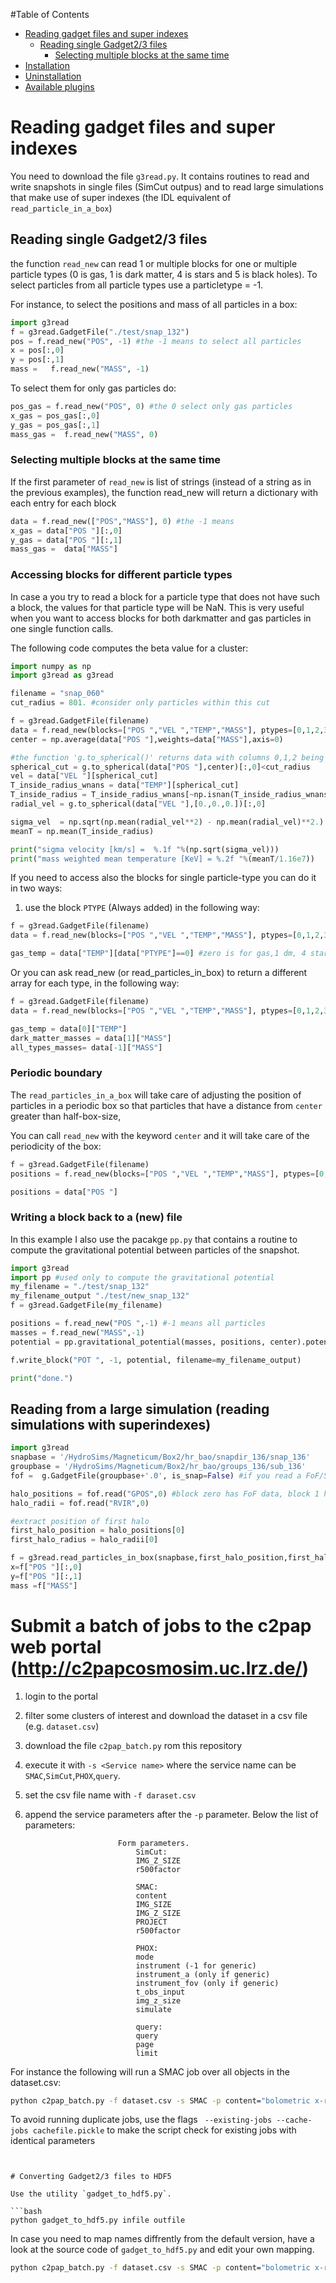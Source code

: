 

#Table of Contents

  * [Reading gadget files and super indexes](#read-gadget)
    * [Reading single Gadget2/3 files](#read-gadget-single)
      * [Selecting multiple blocks at the same time](#select-multiple)
  * [Installation](#installation)
  * [Uninstallation](#uninstallation)
  * [Available plugins](#available-plugins)


# Reading gadget files and super indexes

You need to download the file `g3read.py`. It contains routines to read and write snapshots in single files (SimCut outpus) and to read large simulations that make use of super indexes (the IDL equivalent of `read_particle_in_a_box`)

## Reading single Gadget2/3 files

the function `read_new` can read 1 or multiple blocks for one or multiple particle types (0 is gas, 1 is dark matter, 4 is stars and 5 is black holes). To select particles from all particle types use a particletype = -1.

For instance, to select the positions and mass of all particles in a box:

```python
import g3read
f = g3read.GadgetFile("./test/snap_132")               
pos = f.read_new("POS", -1) #the -1 means to select all particles
x = pos[:,0]                             
y = pos[:,1]                             
mass =   f.read_new("MASS", -1)   

```
To select them for only gas particles do:

```python
pos_gas = f.read_new("POS", 0) #the 0 select only gas particles
x_gas = pos_gas[:,0]                             
y_gas = pos_gas[:,1]                             
mass_gas =  f.read_new("MASS", 0)  
````

### Selecting multiple blocks at the same time

If the first parameter of `read_new` is list of strings (instead of a string as in the previous examples), the function read_new will return a dictionary with each entry for each block

```python
data = f.read_new(["POS","MASS"], 0) #the -1 means 
x_gas = data["POS "][:,0]                             
y_gas = data["POS "][:,1]                             
mass_gas =  data["MASS"]
```

### Accessing blocks for different particle types

In case a you try to read a block for a particle type that does not have such a block, the values for that particle type will be NaN. 
This is very useful when you want to access blocks for both darkmatter and gas particles in one single function calls.

The following code computes the beta value for a cluster:

```python
import numpy as np
import g3read as g3read

filename = "snap_060"
cut_radius = 801. #consider only particles within this cut

f = g3read.GadgetFile(filename)
data = f.read_new(blocks=["POS ","VEL ","TEMP","MASS"], ptypes=[0,1,2,3,4,5]) #dark matter and star particles will have TEMP=NaN
center = np.average(data["POS "],weights=data["MASS"],axis=0)

#the function 'g.to_spherical()' returns data with columns 0,1,2 being rho,theta,phi
spherical_cut = g.to_spherical(data["POS "],center)[:,0]<cut_radius
vel = data["VEL "][spherical_cut]
T_inside_radius_wnans = data["TEMP"][spherical_cut]
T_inside_radius = T_inside_radius_wnans[~np.isnan(T_inside_radius_wnans)] #remove all NaNs
radial_vel = g.to_spherical(data["VEL "],[0.,0.,0.])[:,0]

sigma_vel  = np.sqrt(np.mean(radial_vel**2) - np.mean(radial_vel)**2.)
meanT = np.mean(T_inside_radius) 

print("sigma velocity [km/s] =  %.1f "%(np.sqrt(sigma_vel)))
print("mass weighted mean temperature [KeV] = %.2f "%(meanT/1.16e7))

```


If you need to access also the blocks for single particle-type you can do it in two ways:

1) use the block `PTYPE` (Always added) in the following way:

```python
f = g3read.GadgetFile(filename)
data = f.read_new(blocks=["POS ","VEL ","TEMP","MASS"], ptypes=[0,1,2,3,4,5])

gas_temp = data["TEMP"][data["PTYPE"]==0] #zero is for gas,1 dm, 4 stars, 5 BH
```

Or you can ask read_new (or read_particles_in_box) to return a different array for each type, in the following way:


```python
f = g3read.GadgetFile(filename)
data = f.read_new(blocks=["POS ","VEL ","TEMP","MASS"], ptypes=[0,1,2,3,4,5], only_joined_ptypes=False)

gas_temp = data[0]["TEMP"]
dark_matter_masses = data[1]["MASS"]
all_types_masses= data[-1]["MASS"]
```


### Periodic boundary 

The `read_particles_in_a_box` will take care of adjusting the position of particles in a periodic box so that particles that have a distance from   `center` greater than half-box-size, 

You can call `read_new` with the keyword `center` and it will take care of the periodicity of the box:

```python
f = g3read.GadgetFile(filename)
positions = f.read_new(blocks=["POS ","VEL ","TEMP","MASS"], ptypes=[0,1,2,3,4,5], center=[25001., 54500., 12100.])

positions = data["POS "]
```



### Writing a block back to a (new) file

In this example I also use the pacakge `pp.py` that contains a routine to compute the gravitational potential between particles of the snapshot.

```python
import g3read
import pp #used only to compute the gravitational potential
my_filename = "./test/snap_132"
my_filename_output "./test/new_snap_132"
f = g3read.GadgetFile(my_filename)

positions = f.read_new("POS ",-1) #-1 means all particles
masses = f.read_new("MASS",-1)
potential = pp.gravitational_potential(masses, positions, center).potential

f.write_block("POT ", -1, potential, filename=my_filename_output)

print("done.")

```

## Reading from a large simulation (reading simulations with superindexes)

```python
import g3read
snapbase = '/HydroSims/Magneticum/Box2/hr_bao/snapdir_136/snap_136'
groupbase = '/HydroSims/Magneticum/Box2/hr_bao/groups_136/sub_136'
fof =  g.GadgetFile(groupbase+'.0', is_snap=False) #if you read a FoF/Subfind file, add is_snap = False 

halo_positions = fof.read("GPOS",0) #block zero has FoF data, block 1 has SubFind data
halo_radii = fof.read("RVIR",0)

#extract position of first halo
first_halo_position = halo_positions[0]
first_halo_radius = halo_radii[0]

f = g3read.read_particles_in_box(snapbase,first_halo_position,first_halo_radius,["POS ","MASS"],[0,1,2,3,4,5])
x=f["POS "][:,0]
y=f["POS "][:,1]
mass =f["MASS"]
```



# Submit a batch of jobs to the c2pap web portal (http://c2papcosmosim.uc.lrz.de/)

1) login to the portal

2) filter some clusters of interest and download the dataset in a csv file (e.g. `dataset.csv`)

3) download the file `c2pap_batch.py` rom this repository

4) execute it with `-s <Service name>` where the service name can be `SMAC`,`SimCut`,`PHOX`,`query`. 

6) set the csv file name with `-f daraset.csv`

5) append the service parameters after the `-p` parameter. Below the list of parameters:
```
                        Form parameters.
                            SimCut:
                            IMG_Z_SIZE
                            r500factor

                            SMAC:
                            content
                            IMG_SIZE
                            IMG_Z_SIZE
                            PROJECT
                            r500factor

                            PHOX:
                            mode
                            instrument (-1 for generic)
                            instrument_a (only if generic)
                            instrument_fov (only if generic)
                            t_obs_input
                            img_z_size
                            simulate

                            query:
                            query
                            page
                            limit
```
For instance the following will run a SMAC job over all objects in the dataset.csv:

```bash
python c2pap_batch.py -f dataset.csv -s SMAC -p content="bolometric x-ray luminosity" IMG_SIZE=512 IMG_Z_SIZE=5000 PROJECT='along z, xy plane' r500factor=2.0 -u <YOUR USERNAME> 
````

To avoid running duplicate jobs, use the flags ` --existing-jobs --cache-jobs cachefile.pickle` to make the script check for existing jobs with identical parameters


```


# Converting Gadget2/3 files to HDF5

Use the utility `gadget_to_hdf5.py`.

```bash
python gadget_to_hdf5.py infile outfile
```

In case you need to map names diffrently from the default version, have a look at the source code of `gadget_to_hdf5.py` and edit your own mapping.

```bash
python c2pap_batch.py -f dataset.csv -s SMAC -p content="bolometric x-ray luminosity" IMG_SIZE=512 IMG_Z_SIZE=5000 PROJECT='along z, xy plane' r500factor=2.0 -u <YOUR USERNAME> --existing-jobs --cache-jobs cachefile.pickle
````

